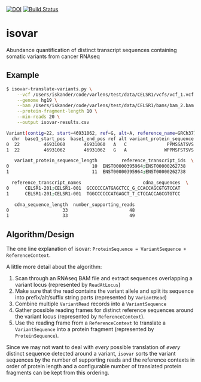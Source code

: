 [![DOI](https://zenodo.org/badge/18834/hammerlab/isovar.svg)](https://zenodo.org/badge/latestdoi/18834/hammerlab/isovar) [![Build Status](https://travis-ci.org/hammerlab/isovar.svg?branch=master)](https://travis-ci.org/hammerlab/isovar)

# isovar
Abundance quantification of distinct transcript sequences containing somatic variants from cancer RNAseq

## Example

```sh
$ isovar-translate-variants.py \
    --vcf /Users/iskander/code/varlens/test/data/CELSR1/vcfs/vcf_1.vcf  \
    --genome hg19 \
    --bam /Users/iskander/code/varlens/test/data/CELSR1/bams/bam_2.bam  \
    --protein-fragment-length 10 \
    --min-reads 20 \
    --output isovar-results.csv

Variant(contig=22, start=46931062, ref=G, alt=A, reference_name=GRCh37)
  chr  base1_start_pos  base1_end_pos ref alt variant_protein_sequence  \
0  22         46931060       46931060   A   C               PPMSSATSVS
1  22         46931062       46931062   G   A              WPPMSFSTSVS

   variant_protein_sequence_length         reference_transcript_ids  \
0                               10  ENST00000395964;ENST00000262738
1                               11  ENST00000395964;ENST00000262738

  reference_transcript_names                       cdna_sequences  \
0      CELSR1-201;CELSR1-001  GCCCCCCATGAGCTCC_G_CCACCAGCGTGTCCAT
1      CELSR1-201;CELSR1-001  TGGCCCCCCATGAGCT_T_CTCCACCAGCGTGTCC

   cdna_sequence_length  number_supporting_reads
0                    33                       48
1                    33                       49
```

## Algorithm/Design

The one line explanation of isovar: `ProteinSequence = VariantSequence + ReferenceContext`.

A little more detail about the algorithm:
  1. Scan through an RNAseq BAM file and extract sequences overlapping a variant locus (represented by `ReadAtLocus`)
  2. Make sure that the read contains the variant allele and split its sequence into prefix/alt/suffix string parts (represented by `VariantRead`)
  3. Combine multiple `VariantRead` records into a `VariantSequence`
  4. Gather possible reading frames for distinct reference sequences around the variant locus (represented by `ReferenceContext`).
  5. Use the reading frame from a `ReferenceContext` to translate a `VariantSequence` into a protein fragment (represented by `ProteinSequence`).

Since we may not want to deal with *every* possible translation of *every* distinct sequence detected around a variant, `isovar` sorts the variant sequences by the number of supporting reads and the reference contexts in order of protein length and a configurable number of
translated protein fragments can be kept from this ordering.
